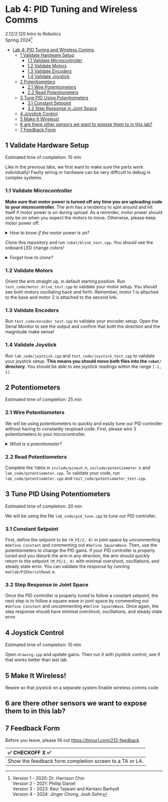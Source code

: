 # Lab 4: PID Tuning and Wireless Comms

2.12/2.120 Intro to Robotics  
Spring 2024[^1]

- [Lab 4: PID Tuning and Wireless Comms](#lab-4-pid-tuning-and-wireless-comms)
  - [1 Validate Hardware Setup](#1-validate-hardware-setup)
    - [1.1 Validate Microcontroller](#11-validate-microcontroller)
    - [1.2 Validate Motors](#12-validate-motors)
    - [1.3 Validate Encoders](#13-validate-encoders)
    - [1.4 Validate Joystick](#14-validate-joystick)
  - [2 Potentiometers](#2-potentiometers)
    - [2.1 Wire Potentiometers](#21-wire-potentiometers)
    - [2.2 Read Potentiometers](#22-read-potentiometers)
  - [3 Tune PID Using Potentiometers](#3-tune-pid-using-potentiometers)
    - [3.1 Constant Setpoint](#31-constant-setpoint)
    - [3.2 Step Response in Joint Space](#32-step-response-in-joint-space)
  - [4 Joystick Control](#4-joystick-control)
  - [5 Make It Wireless!](#5-make-it-wireless)
  - [6 are there other sensors we want to expose them to in this lab?](#6-are-there-other-sensors-we-want-to-expose-them-to-in-this-lab)
  - [7 Feedback Form](#7-feedback-form)

## 1 Validate Hardware Setup
Estimated time of completion: 10 min

Like in the previous labs, we first want to make sure the parts work individually! Faulty wiring or hardware can be very difficult to debug in complex systems.

### 1.1 Validate Microcontroller

**Make sure that motor power is turned off any time you are uploading code to your microcontroller.** The arm has a tendency to spin around and hit itself if motor power is on during upload. As a reminder, motor power should only be on when you expect the motors to move. Otherwise, please keep motor power off. 

<details> <summary> <i> How to know if the motor power is on? </i> </summary>

The yellow LED on the motor driver indicates whether motor power is on or off.
</details>

Clone this repository and run `robot/blink_test.cpp`. You should see the onboard LED change colors! 

<details> <summary> <i> Forget how to clone? </i> </summary>

Please refer to the [instructions from Lab 1](
https://github.com/mit212/lab1_2024?tab=readme-ov-file#31-git-clone).

</details>

### 1.2 Validate Motors

Orient the arm straight up, in default starting position. Run `test_code/motor_drive_test.cpp` to validate your motor setup. You should see both motors oscillating back and forth. Remember, motor 1 is attached to the base and motor 2 is attached to the second link. 

### 1.3 Validate Encoders

Run `test_code/encoder_test.cpp` to validate your encoder setup. Open the Serial Monitor to see the output and confirm that both the direction and the magnitude make sense!

### 1.4 Validate Joystick

Run `lab_code/joystick.cpp` and `test_code/joystick_test.cpp` to validate your joystick setup. **This means you should move both files into the `robot/` directory.** You should be able to see joystick readings within the range `[-1, 1]`.

## 2 Potentiometers
Estimated time of completion: 25 min

### 2.1 Wire Potentiometers

We will be using potentiometers to quickly and easily tune our PID controller without having to constantly reupload code. First, please wire 3 potentiometers to your microcontroller.

<details>
    <summary><i> What is a potentiometer?</i>
    </summary>
  A potentiometer is an electrical component that functions as a variable resistor or a voltage divider. It consists of a resistive element, such as a carbon track, and a movable wiper contact that slides along the element. By moving the wiper, you can change the resistance between the wiper and each end of the track, which allows you to adjust the level of current flowing through a circuit, or to change the voltage at the wiper, which can be used to control various devices such as the volume on a radio or the position of a servo motor in robotics.
  </details>

### 2.2 Read Potentiometers
Complete the `TODO`s in `include/pinout.h`, `include/potentiometer.h` and `lab_code/potentiometer.cpp`. To validate your code, run `lab_code/potentiometer.cpp` and `test_code/potentiometer_test.cpp`.

## 3 Tune PID Using Potentiometers
Estimated time of completion: 20 min

We will be using the file `lab_code/pid_tune.cpp` to tune our PID controller.

### 3.1 Constant Setpoint
First, define the setpoint to be `(M_PI/2, 0)` in joint space by uncommenting `#define Constant` and commenting out `#define SquareWave`. Then, use the potentiometers to change the PID gains. If your PID controller is properly tuned and you disturb the arm in any direction, the arm should quickly return to the setpoint `(M_PI/2, 0)` with minimal overshoot, oscillations, and steady state error. You can validate the response by running `matlab/PIDSerialRead.m`.

### 3.2 Step Response in Joint Space
Once the PID controller is properly tuned to follow a constant setpoint, the next step is to follow a square wave in joint space by commenting out `#define Constant` and uncommenting `#define SquareWave`. Once again, the step response should have minimal overshoot, oscillations, and steady state error.

## 4 Joystick Control
Estimated time of completion: 10 min

Open `drawing.cpp` and update gains. Then run it with joystick control, see if that works better than last lab.

## 5 Make It Wireless!

Rewire so that joystick on a separate system
Enable wireless comms code

## 6 are there other sensors we want to expose them to in this lab?

## 7 Feedback Form

Before you leave, please fill out https://tinyurl.com/212-feedback. 

| :white_check_mark: CHECKOFF X :white_check_mark:   |
|:---------------------------------------------------|
| Show the feedback form completion screen to a TA or LA. |


[^1]: Version 1 - 2020: Dr. Harrison Chin  
  Version 2 - 2021: Phillip Daniel  
  Version 3 - 2023: Ravi Tejwani and Kentaro Barhydt  
  Version 4 - 2024: Jinger Chong, Josh Sohn
